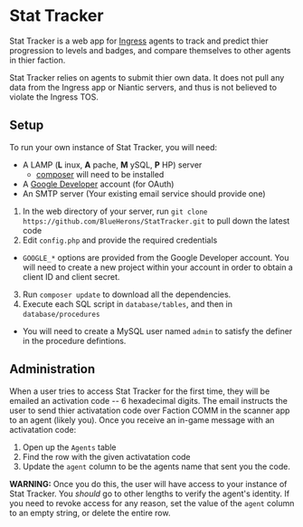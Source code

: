 # Stat Tracker

Stat Tracker is a web app for [Ingress](http://ingress.com) agents to track and predict thier progression to levels and badges, and compare themselves to other agents in thier faction.

Stat Tracker relies on agents to submit thier own data. It does not pull any data from the Ingress app or Niantic servers, and thus is not believed to violate the Ingress TOS.

## Setup

To run your own instance of Stat Tracker, you will need:

 * A LAMP (**L** inux, **A** pache, **M** ySQL, **P** HP) server
   * [composer](http://getcomposer.org) will need to be installed
 * A [Google Developer](http://console.developers.google.com) account (for OAuth)
 * An SMTP server (Your existing email service should provide one)
 
1. In the web directory of your server, run `git clone https://github.com/BlueHerons/StatTracker.git` to pull down the latest code
2. Edit `config.php` and provide the required credentials
  * `GOOGLE_*` options are provided from the Google Developer account. You will need to create a new project within your account in order to obtain a client ID and client secret.
3. Run `composer update` to download all the dependencies.
4. Execute each SQL script in `database/tables`, and then in `database/procedures`
  * You will need to create a MySQL user named `admin` to satisfy the definer in the procedure defintions.

## Administration

When a user tries to access Stat Tracker for the first time, they will be emailed an activation code -- 6 hexadecimal digits. The email instructs the user to send thier activatation code over Faction COMM in the scanner app to an agent (likely you). Once you receive an in-game message with an activatation code:

1. Open up the `Agents` table
2. Find the row with the given activatation code
3. Update the `agent` column to be the agents name that sent you the code.

**WARNING:** Once you do this, the user will have access to your instance of Stat Tracker. You *should* go to other lengths to verify the agent's identity. If you need to revoke access for any reason, set the value of the `agent` column to an empty string, or delete the entire row.
